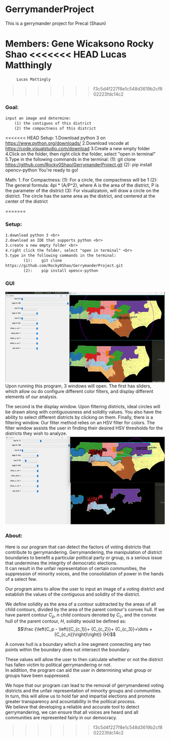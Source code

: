 # GerrymanderProject
This is a gerrymander project for Precal (Shaun)

Members: Gene Wicaksono
         Rocky Shao
<<<<<<< HEAD
         Lucas Matthingly
=======
         Lucas Mattingly
>>>>>>> f3c5d4f227f8e1c548d3619b2cf802223fdc14c2

### Goal:
    input an image and determine:
        (1) the contiguos of this district
        (2) the compactness of this district
    
<<<<<<< HEAD
Setup:
    1.Download python 3 on https://www.python.org/downloads/
    2.Download vscode at https://code.visualstudio.com/download
    3.Create a new empty folder
    4.Click on the folder, then right click the folder, select "open in terminal"
    5.Type in the following commands in the terminal:
            (1):    git clone https://github.com/Rocky0Shao/GerrymanderProject.git
            (2):    pip install opencv-python
    You're ready to go!

Math:
    1. For Compactness:
        (1): For a circle, the compactness will be 1
        (2): The general formula: 4pi * (A/P^2), where A is the area of the district, P is the parameter of the district
        (3): For visualizatoin, will draw a circle on the district. 
             The circle has the same area as the district, and centered at the center of the district
    
             

=======
### Setup:
    1.download python 3 <br>
    2.download an IDE that supports python <br>
    3.create a new empty folder <br>
    4.right click the folder, select "open in terminal" <br>
    5.type in the following commands in the terminal:
            (1):    git clone   https://github.com/Rocky0Shao/GerrymanderProject.git
            (2):    pip install opencv-python

### GUI
<img src = "Readme_imgs\GUI.png">
Upon running this program, 3 windows will open. The first has sliders, which allow ou do configure different color filters, and display different elements of our analysis.

 The second is the display window. Upon filtering districts, ideal circles will be drawn along with contiguousness and solidity values. You also have the ability to select different districts by clicking on them. Finally, there is a filtering window. Our filter method relies on an HSV filter for colors. The filter window assists the user in finding their desired HSV thresholds for the districts they wish to analyze.
 <img src = "Readme_imgs\Selection.png">

### About:
Here is our program that can detect the factors of voting districts that contribute to gerrymandering. 
Gerrymandering, the manipulation of district boundaries to benefit a particular political party or group, 
is a serious issue that undermines the integrity of democratic elections.  
It can result in the unfair representation of certain communities, the suppression of minority voices, 
and the consolidation of power in the hands of a select few.  


Our program aims to allow the user to input an image of a voting district and establish the values of the contiguous and solidity of the district.

We define solidity as the area of a contour subtracted by the areas of all child contours, divided by the area of the parent contour's convex hull.
If we have parent contour $C_p$, $n$ child contours denoted by $C_c$, and the convex hull of the parent contour, $H$, solidity would be defined as:
$$\frac {\left(C_p - \left({C_{c_1}}+ {C_{c_2}}+ {C_{c_3}}+\dots +{C_{c_n}}\right)\right)} {H}$$

A convex hull is a boundary which a line segment connecting any two points within the boundary does not intersect the boundary.


These values will allow the user to then calculate whether or not the district has fallen victim to political gerrymandering or not.  
In addition, the program can aid the user in determining what group or groups have been suppressed.  




We hope that our program can lead to the removal of gerrymandered voting districts and the unfair representation of minority groups and communities.  
In turn, this will allow us to hold fair and impartial elections and promote greater transparency and acountability in the political process.  
We believe that developing a reliable and accurate tool to detect gerrymandering, 
we can ensure that all voices are heard and all communities are represented fairly in our democracy. 
>>>>>>> f3c5d4f227f8e1c548d3619b2cf802223fdc14c2
